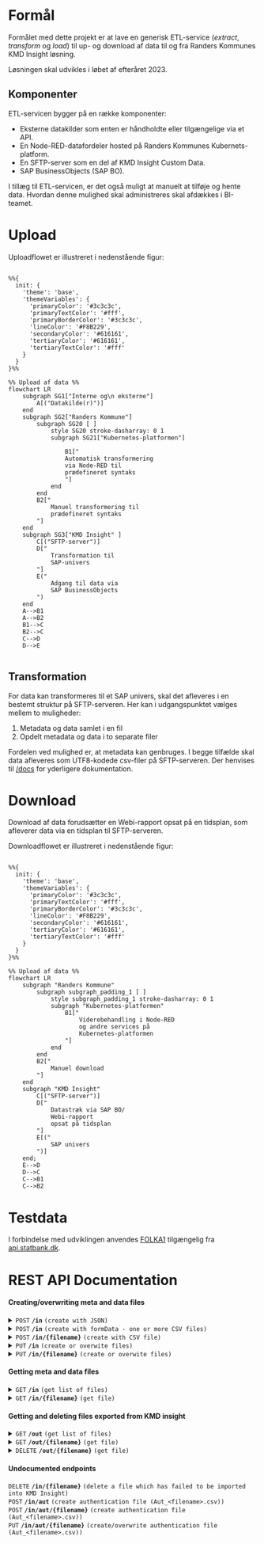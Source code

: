 # Formål
Formålet med dette projekt er at lave en generisk ETL-service (_extract_, _transform_ og _load_) til up- og download af data til og fra Randers Kommunes KMD Insight løsning.

Løsningen skal udvikles i løbet af efteråret 2023.

## Komponenter
ETL-servicen bygger på en række komponenter:

* Eksterne datakilder som enten er håndholdte eller tilgængelige via et API.
* En Node-RED-datafordeler hosted på Randers Kommunes Kubernets-platform.
* En SFTP-server som en del af KMD Insight Custom Data.     
* SAP BusinessObjects (SAP BO). 

I tillæg til ETL-servicen, er det også muligt at manuelt at tilføje og hente data. Hvordan denne mulighed skal administreres skal afdækkes i BI-teamet. 

# Upload 
Uploadflowet er illustreret i nedenstående figur: 
```mermaid

%%{
  init: {
    'theme': 'base',
    'themeVariables': {
      'primaryColor': '#3c3c3c',
      'primaryTextColor': '#fff',
      'primaryBorderColor': '#3c3c3c',
      'lineColor': '#F8B229',
      'secondaryColor': '#616161',
      'tertiaryColor': '#616161',
      'tertiaryTextColor': '#fff'
    }
  }
}%%

%% Upload af data %%
flowchart LR
    subgraph SG1["Interne og\n eksterne"]
        A[("Datakilde(r)")] 
    end
    subgraph SG2["Randers Kommune"]
        subgraph SG20 [ ]
            style SG20 stroke-dasharray: 0 1  
            subgraph SG21["Kubernetes-platformen"]
            
                B1["
                Automatisk transformering
                via Node-RED til 
                prædefineret syntaks
                "]
            end
        end
        B2["
            Manuel transformering til 
            prædefineret syntaks
        "]
    end
    subgraph SG3["KMD Insight" ]
        C[("SFTP-server")]
        D["
            Transformation til 
            SAP-univers
        "]
        E("
            Adgang til data via
            SAP BusinessObjects
        ")
    end
    A-->B1
    A-->B2
    B1-->C
    B2-->C
    C-->D
    D-->E


```
## Transformation
For data kan transformeres til et SAP univers, skal det afleveres i en bestemt struktur på SFTP-serveren. Her kan i udgangspunktet vælges mellem to muligheder: 
1. Metadata og data samlet i en fil
2. Opdelt metadata og data i to separate filer

Fordelen ved mulighed  er, at metadata kan genbruges. I begge tilfælde skal data afleveres som UTF8-kodede csv-filer på SFTP-serveren. Der henvises til [/docs](/docs/KMD%20Insight%20Custom%20Data%20Dokumentation.pdf) for yderligere dokumentation. 

# Download
Download af data forudsætter en Webi-rapport opsat på en tidsplan, som afleverer data via en tidsplan til SFTP-serveren. 

Downloadflowet er illustreret i nedenstående figur: 

```mermaid

%%{
  init: {
    'theme': 'base',
    'themeVariables': {
      'primaryColor': '#3c3c3c',
      'primaryTextColor': '#fff',
      'primaryBorderColor': '#3c3c3c',
      'lineColor': '#F8B229',
      'secondaryColor': '#616161',
      'tertiaryColor': '#616161',
      'tertiaryTextColor': '#fff'
    }
  }
}%%

%% Upload af data %%
flowchart LR
    subgraph "Randers Kommune" 
        subgraph subgraph_padding_1 [ ]
            style subgraph_padding_1 stroke-dasharray: 0 1     
            subgraph "Kubernetes-platformen"
                B1["
                    Viderebehandling i Node-RED
                    og andre services på
                    Kubernetes-platformen
                "]
            end
        end
        B2["
            Manuel download 
        "]
    end
    subgraph "KMD Insight" 
        C[("SFTP-server")]
        D["
            Datastræk via SAP BO/
            Webi-rapport
            opsat på tidsplan
        "]
        E[("
            SAP univers        
        ")]
    end;
    E-->D
    D-->C
    C-->B1
    C-->B2

```

# Testdata
I forbindelse med udviklingen anvendes [FOLKA1](https://www.statistikbanken.dk/20021) tilgængelig fra [api.statbank.dk](https://api.statbank.dk).

# REST API Documentation

#### Creating/overwriting meta and data files

<details>
 <summary><code>POST</code> <code><b>/in</b></code> <code>(create with JSON)</code></summary>

#### Notes
> The generated files will be named in the forms: Data\_\<group\>_\<name\>.csv and Meta\_\<group\>.csv \
> If the key "name" is omitted, both the data and meta file will have the same name. E.g. "Meta_myGroup.csv" and "Data_myGroup.csv"

#### Custom headers (optional)
> | name      |  type                   | description                                                                                                |
> |-----------|------------------------------------|-------------------------------------------------------------------------------------------------|
> | new-meta  |  string | "true" - force to generate new meta file |
> | overwrite  |  string | "true" - overwrites files if they already exitsts |
> | auth      |  comma seperated string | list of org. units (ØK,IT,SKO etc.) - only allow group with org. unit prefix. If admin then any group value is allowed|

#### Parameters

> | name      |  type     | data type               | description                                                           |
> |-----------|-----------|-----------------------------------|-----------------------------------------------------------------------|
> | body      |  required | JSON object  | N/A  |

###### Example JSON object

```json
{
    "group":"myGroup",
    "name": "myName", (optional)
    "data":[
        {
            "myColNum": 1,
            "myColText":"some text"
        },
        {
            "myColNum": 2,
            "myColText":"some more text"
        }
    ]
}
```

#### Responses

> | http code     | content-type                      | response                                                            |
> |---------------|-----------------------------------|---------------------------------------------------------------------|
> | `200`         | `application/json`                | `{"success":true,"message":"<N> fil(er) uploaded", "files":[<filenames>]}`|
> | `400/401/500` | `application/json`                | `{"success":false,"message":"<error message>"}`|
</details>

<details>
 <summary><code>POST</code> <code><b>/in</b></code> <code>(create with formData - one or more CSV files)</code></summary>

#### Notes
> _**Important!**_ filenames must be percent-encoded (URL encoded) to handle special characters such as æ,ø,å. [Javascipt function](https://developer.mozilla.org/en-US/docs/Web/JavaScript/Reference/Global_Objects/encodeURI)

#### Custom headers (optional)
> | name      |  type                   | description                                                                                                |
> |-----------|------------------------------------|-------------------------------------------------------------------------------------------------|
> | overwrite  |  string | "true" - overwrites files if they already exitsts |
> | new-meta  |  string | true/false - force to generate new meta file |
> | auth      |  comma seperated string | list of org. units (ØK,IT,SKO etc.) - only allow group with org. unit prefix. If admin then any group value is allowed|

#### Parameters

> | name      |  type     | data type               | description                                                           |
> |-----------|-----------|-----------------------------------|-----------------------------------------------------------------------|
> | body      |  required |  formData  | formData with one or more field(s) containing CSV files , field names ignored |

#### Responses

> | http code     | content-type                      | response                                                            |
> |---------------|-----------------------------------|---------------------------------------------------------------------|
> | `200`         | `application/json`                | `{"success":true,"message":"<N> fil(er) uploaded", "files":[<filenames>]}`|
> | `400/401/500` | `application/json`                | `{"success":false,"message":"<error message>"}`|
</details>

<details>
 <summary><code>POST</code> <code><b>/in/{filename}</b></code> <code>(create with CSV file)</code></summary>

 #### Notes
> Filenames must follow the form \<Group\>_\<name\>.csv or \<Group\>.csv \
> The generated files will be: Data\_\<group\>_\<name\>.csv (or Data\_\<group\>.csv if original filename did not have any underscores) and Meta\_\<group\>.csv

#### Custom headers (optional)
> | name      |  type                   | description                                                                                                |
> |-----------|------------------------------------|-------------------------------------------------------------------------------------------------|
> | overwrite  |  string | "true" - overwrites files if they already exitsts |
> | new-meta  |  string | true/false - force to generate new meta file |
> | auth      |  comma seperated string | list of org. units (ØK,IT,SKO etc.) - only allow group with org. unit prefix. If admin then any group value is allowed|

#### Parameters

> | name      |  type     | data type               | description                                                           |
> |-----------|-----------|-----------------------------------|-----------------------------------------------------------------------|
> | filename |  required |   string    | the filename e.g. My_file.csv |
> | body      |  required |   text/csv  | a CSV string with data in the form described in KMD Insight documentation|

#### Responses

> | http code     | content-type                      | response                                                            |
> |---------------|-----------------------------------|---------------------------------------------------------------------|
> | `200`         | `application/json`                | `{"success":true,"message":"<N> fil(er) uploaded", "files":[<filenames>]}`|
> | `400/401/500` | `application/json`                | `{"success":false,"message":"<error message>"}`|
</details>

<details>
 <summary><code>PUT</code> <code><b>/in</b></code> <code>(create or overwite files)</code></summary>

#### Custom headers (optional)
> | name      |  type                   | description                                                                                                |
> |-----------|------------------------------------|-------------------------------------------------------------------------------------------------|
> | new-meta  |  string | true/false - force to generate new meta file |
> | auth      |  comma seperated string | list of org. units (ØK,IT,SKO etc.) - only allow group with org. unit prefix. If admin then any group value is allowed|

#### Parameters

> | name      |  type     | data type               | description                                                           |
> |-----------|-----------|-----------------------------------|-----------------------------------------------------------------------|
> | body      |  required | JSON object  | N/A  |

###### Example JSON object

```json
{
    "group":"myGroup",
    "name": "myName", (optional)
    "data":[
        {
            "myColNum": 1,
            "myColText":"some text"
        },
        {
            "myColNum": 2,
            "myColText":"some more text"
        }
    ]
}
```

#### Responses

> | http code     | content-type                      | response                                                            |
> |---------------|-----------------------------------|---------------------------------------------------------------------|
> | `200`         | `application/json`                | `{"success":true,"message":"<N> fil(er) uploaded", "files":[<filenames>]}`|
> | `400/401/500` | `application/json`                | `{"success":false,"message":"<error message>"}`|
</details>

<details>
 <summary><code>PUT</code> <code><b>/in/{filename}</b></code> <code>(create or overwite files)</code></summary>

#### Custom headers (optional)
> | name      |  type                   | description                                                                                                |
> |-----------|------------------------------------|-------------------------------------------------------------------------------------------------|
> | new-meta  |  string | true/false - force to generate new meta file |
> | auth      |  comma seperated string | list of org. units (ØK,IT,SKO etc.) - only allow group with org. unit prefix. If admin then any group value is allowed|

#### Parameters

> | name      |  type     | data type               | description                                                           |
> |-----------|-----------|-----------------------------------|-----------------------------------------------------------------------|
> | filename |  required |   string    | must start with 'Meta_' or 'Data_', e.g. Meta_my_file.csv |
> | body      |  required |   text/csv  | a CSV string with data in the form described in KMD Insight documentation|


#### Responses

> | http code     | content-type                      | response                                                            |
> |---------------|-----------------------------------|---------------------------------------------------------------------|
> | `200`         | `application/json`                | `{"success":true,"message":"<N> fil(er) uploaded", "files":[<filenames>]}`|
> | `400/401/500` | `application/json`                | `{"success":false,"message":"<error message>"}`|
</details>

#### Getting meta and data files

<details>
 <summary><code>GET</code> <code><b>/in</b></code> <code>(get list of files)</code></summary>

#### Custom headers (optional)
> | name      |  type                   | description                                                                                                |
> |-----------|------------------------------------|-------------------------------------------------------------------------------------------------|
> | auth      |  comma seperated string | list of org. units (ØK,IT,SKO etc.) allowed to be returned, if it contains 'admin' all files are returned. |

##### Parameters

> None


#### Responses

> | http code     | content-type                      | response                                                            |
> |---------------|-----------------------------------|---------------------------------------------------------------------|
> | `200`         | `application/json`                | `{"success":true,"files":{"failed":[<filenames>],"imported":[<filenames>],"waiting":[<filenames>]}}`|
> | `400/401/500` | `application/json`                | `{"success":false,"message":"<error message>"}`|
</details>


<details>
 <summary><code>GET</code> <code><b>/in/{filename}</b></code> <code>(get file)</code></summary>

#### Custom headers (optional)
> | name      |  type                   | description                                                                                                |
> |-----------|------------------------------------|-------------------------------------------------------------------------------------------------|
> | auth      |  comma seperated string | list of org. units (ØK,IT,SKO etc.) allowed to be returned, if it contains 'admin' all files are allowed. |

#### Parameters

> | name      |  type     | data type               | description                                                           |
> |-----------|-----------|-----------------------------------|-----------------------------------------------------------------------|
> | filename |  required |   string                | must match an existing filename exacly e.g. Data_my_file.csv |


#### Responses

> | http code     | content-type                      | response                                                            |
> |---------------|-----------------------------------|---------------------------------------------------------------------|
> | `200`         | `text/csv`                        | CSV string                                     |
> | `400/401/500` | `application/json`                | `{"success":false,"message":"<error message>"}`|
</details>

#### Getting and deleting files exported from KMD insight

<details>
 <summary><code>GET</code> <code><b>/out</b></code> <code>(get list of files)</code></summary>

#### Custom headers (optional)
> | name      |  type                   | description                                                                                                |
> |-----------|------------------------------------|-------------------------------------------------------------------------------------------------|
> | auth      |  comma seperated string | only allowed if contains admin. |

##### Parameters

> None


#### Responses

> | http code     | content-type                      | response                                                            |
> |---------------|-----------------------------------|---------------------------------------------------------------------|
> | `200`         | `application/json`                | `{"success":true,"files":[<filenames>]}`|
> | `400/401/500` | `application/json`                | `{"success":false,"message":"<error message>"}`|
</details>


<details>
 <summary><code>GET</code> <code><b>/out/{filename}</b></code> <code>(get file)</code></summary>

#### Custom headers (optional)
> | name      |  type                   | description                                                                                                |
> |-----------|------------------------------------|-------------------------------------------------------------------------------------------------|
> | auth      |  comma seperated string | only allowed if contains admin. |

#### Parameters

> | name      |  type     | data type               | description                                                           |
> |-----------|-----------|-----------------------------------|-----------------------------------------------------------------------|
> | filename |  required |   string                | must match an existing filename exacly e.g. my_out_file.xlsx |


#### Responses

> | http code     | content-type                      | response                                                            |
> |---------------|-----------------------------------|---------------------------------------------------------------------|
> | `200`         | binary                   | binary file                                  |
> | `400/401/500` | `application/json`                | `{"success":false,"message":"<error message>"}`|
</details>

<details>
 <summary><code>DELETE</code> <code><b>/out/{filename}</b></code> <code>(get file)</code></summary>

#### Custom headers (optional)
> | name      |  type                   | description                                                                                                |
> |-----------|------------------------------------|-------------------------------------------------------------------------------------------------|
> | auth      |  comma seperated string | only allowed if contains admin. |

#### Parameters

> | name      |  type     | data type               | description                                                           |
> |-----------|-----------|-----------------------------------|-----------------------------------------------------------------------|
> | filename |  required |   string                | must match an existing filename exacly e.g. my_out_file.xlsx |


#### Responses

> | http code     | content-type                      | response                                                            |
> |---------------|-----------------------------------|---------------------------------------------------------------------|
> | `200`         | binary                   | binary file                                  |
> | `400/401/500` | `application/json`                | `{"success":false,"message":"<error message>"}`|
</details>

#### Undocumented endpoints
<summary><code>DELETE</code> <code><b>/in/{filename}</b></code> <code>(delete a file which has failed to be imported into KMD Insight)</code></summary>
<summary><code>POST</code> <code><b>/in/aut</b></code> <code>(create authentication file (Aut_&ltfilename>.csv))</code></summary>
<summary><code>POST</code> <code><b>/in/aut/{filename}</b></code> <code>(create authentication file (Aut_&ltfilename>.csv))</code></summary>
<summary><code>PUT</code> <code><b>/in/aut/{filename}</b></code> <code>(create/overwrite authentication file (Aut_&ltfilename>.csv))</code></summary>
